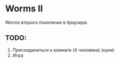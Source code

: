 # Worms II

Worms второго поколения в браузере.

## TODO:

1. Присоединиться к комнате (4 человека) (куки) 
2. Игра

